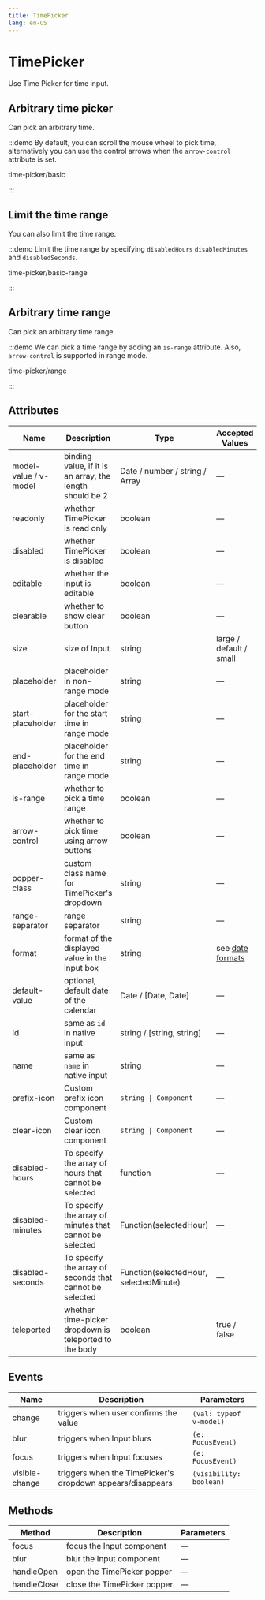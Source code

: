 ```yaml
---
title: TimePicker
lang: en-US
---
```


# TimePicker

Use Time Picker for time input.

## Arbitrary time picker

Can pick an arbitrary time.

:::demo By default, you can scroll the mouse wheel to pick time, alternatively you can use the control arrows when the `arrow-control` attribute is set.

time-picker/basic

:::

## Limit the time range

You can also limit the time range.

:::demo Limit the time range by specifying `disabledHours` `disabledMinutes` and `disabledSeconds`.

time-picker/basic-range

:::

## Arbitrary time range

Can pick an arbitrary time range.

:::demo We can pick a time range by adding an `is-range` attribute. Also, `arrow-control` is supported in range mode.

time-picker/range

:::

## Attributes

| Name                  | Description                                              | Type                                   | Accepted Values                                               | Default     |
| --------------------- | -------------------------------------------------------- | -------------------------------------- | ------------------------------------------------------------- | ----------- |
| model-value / v-model | binding value, if it is an array, the length should be 2 | Date / number / string / Array         | —                                                             | —           |
| readonly              | whether TimePicker is read only                          | boolean                                | —                                                             | false       |
| disabled              | whether TimePicker is disabled                           | boolean                                | —                                                             | false       |
| editable              | whether the input is editable                            | boolean                                | —                                                             | true        |
| clearable             | whether to show clear button                             | boolean                                | —                                                             | true        |
| size                  | size of Input                                            | string                                 | large / default / small                                       | —           |
| placeholder           | placeholder in non-range mode                            | string                                 | —                                                             | —           |
| start-placeholder     | placeholder for the start time in range mode             | string                                 | —                                                             | —           |
| end-placeholder       | placeholder for the end time in range mode               | string                                 | —                                                             | —           |
| is-range              | whether to pick a time range                             | boolean                                | —                                                             | false       |
| arrow-control         | whether to pick time using arrow buttons                 | boolean                                | —                                                             | false       |
| popper-class          | custom class name for TimePicker's dropdown              | string                                 | —                                                             | —           |
| range-separator       | range separator                                          | string                                 | —                                                             | '-'         |
| format                | format of the displayed value in the input box           | string                                 | see [date formats](/en-US/component/date-picker#date-formats) | HH:mm:ss    |
| default-value         | optional, default date of the calendar                   | Date / [Date, Date]                    | —                                                             | —           |
| id                    | same as `id` in native input                             | string / [string, string]              | —                                                             | -           |
| name                  | same as `name` in native input                           | string                                 | —                                                             | —           |
| prefix-icon           | Custom prefix icon component                             | `string \| Component`                  | —                                                             | Clock       |
| clear-icon            | Custom clear icon component                              | `string \| Component`                  | —                                                             | CircleClose |
| disabled-hours        | To specify the array of hours that cannot be selected    | function                               | —                                                             | —           |
| disabled-minutes      | To specify the array of minutes that cannot be selected  | Function(selectedHour)                 | —                                                             | —           |
| disabled-seconds      | To specify the array of seconds that cannot be selected  | Function(selectedHour, selectedMinute) | —                                                             | —           |
| teleported            | whether time-picker dropdown is teleported to the body   | boolean                                | true / false                                                  | true        |

## Events

| Name           | Description                                                | Parameters              |
| -------------- | ---------------------------------------------------------- | ----------------------- |
| change         | triggers when user confirms the value                      | `(val: typeof v-model)` |
| blur           | triggers when Input blurs                                  | `(e: FocusEvent)`       |
| focus          | triggers when Input focuses                                | `(e: FocusEvent)`       |
| visible-change | triggers when the TimePicker's dropdown appears/disappears | `(visibility: boolean)` |

## Methods

| Method      | Description                 | Parameters |
| ----------- | --------------------------- | ---------- |
| focus       | focus the Input component   | —          |
| blur        | blur the Input component    | —          |
| handleOpen  | open the TimePicker popper  | —          |
| handleClose | close the TimePicker popper | —          |
